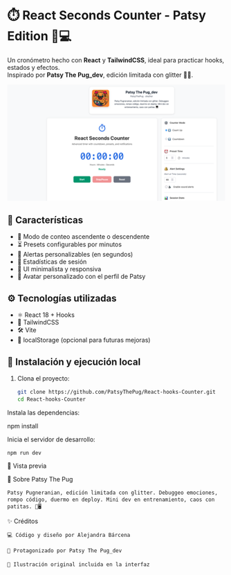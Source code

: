 # ⏱️ React Seconds Counter - Patsy Edition 🐶💻

Un cronómetro hecho con **React** y **TailwindCSS**, ideal para practicar hooks, estados y efectos.  
Inspirado por **Patsy The Pug_dev**, edición limitada con glitter 💖🐾.

![Vista previa](https://github.com/PatsyThePug/React-hooks-Counter/blob/main/vistaprevia.png)

## 🌟 Características

- 🔼 Modo de conteo ascendente o descendente
- ⏳ Presets configurables por minutos
- 🔔 Alertas personalizables (en segundos)
- 🧠 Estadísticas de sesión
- 🎨 UI minimalista y responsiva
- 💖 Avatar personalizado con el perfil de Patsy

## ⚙️ Tecnologías utilizadas

- ⚛️ React 18 + Hooks
- 🎨 TailwindCSS
- 🛠️ Vite
- 💾 localStorage (opcional para futuras mejoras)

## 🚀 Instalación y ejecución local

1. Clona el proyecto:
   ```bash
   git clone https://github.com/PatsyThePug/React-hooks-Counter.git
   cd React-hooks-Counter
Instala las dependencias:

npm install

Inicia el servidor de desarrollo:

    npm run dev

📸 Vista previa

🐾 Sobre Patsy The Pug

    Patsy Pugneranian, edición limitada con glitter. Debuggeo emociones, rompo código, duermo en deploy. Mini dev en entrenamiento, caos con patitas. 🐾🖥️

✨ Créditos

    💻 Código y diseño por Alejandra Bárcena

    🐶 Protagonizado por Patsy The Pug_dev

    🎨 Ilustración original incluida en la interfaz



